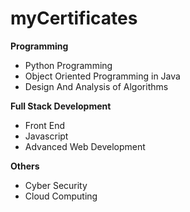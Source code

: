 # myCertificates

<p><b>Programming</b></p>
<ul>
      <li>Python Programming</li>
      <li>Object Oriented Programming in Java</li>
      <li>Design And Analysis of Algorithms</li>
    </ul>
<p><b>Full Stack Development</b></p>
<ul>
      <li>Front End</li>
      <li>Javascript</li>
      <li>Advanced Web Development</li>
    </ul>

<p><b>Others</b></p>
<ul>
      <li>Cyber Security</li>
      <li>Cloud Computing</li>
</ul>


